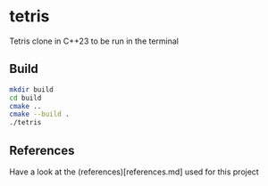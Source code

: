 # tetris
Tetris clone in C++23 to be run in the terminal

## Build

```bash
mkdir build
cd build
cmake ..
cmake --build .
./tetris
```

## References
Have a look at the (references)[references.md] used for this project
